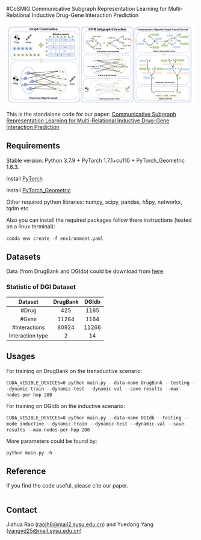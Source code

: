 #CoSMIG
Communicative Subgraph Representation Learning for Multi-Relational Inductive Drug-Gene Interaction Prediction

![alt text](https://github.com/biomed-AI/CoSMIG/raw/master/framework.jpg "Illustration of CoSMIG")


This is the standalone code for our paper: [Communicative Subgraph Representation Learning for Multi-Relational Inductive Drug-Gene Interaction Prediction]()

## Requirements

Stable version: Python 3.7.9 + PyTorch 1.7.1+cu110 + PyTorch_Geometric 1.6.3.


Install [PyTorch](https://pytorch.org/)

Install [PyTorch_Geometric](https://rusty1s.github.io/pytorch_geometric/build/html/notes/installation.html)

Other required python libraries: numpy, scipy, pandas, h5py, networkx, tqdm etc.

Also you can  install the required packages follow there instructions (tested on a linux terminal):

`conda env create -f environment.yaml`


## Datasets

Data (from DrugBank and DGIdb) could be download from [here](https://github.com/biomed-AI/CoSMIG/raw/master/data)

### Statistic of DGI Dataset
|Dataset|DrugBank|DGIdb|
|:-:|:-:|:-:|
|#Drug|425|1185|
|#Gene|11284|1164|
|#Interactions|80924|11266|
|Interaction type|2|14|

## Usages
For training on DrugBank on the transductive scenario:
```
CUDA_VISIBLE_DEVICES=0 python main.py --data-name DrugBank --testing --dynamic-train --dynamic-test --dynamic-val --save-results --max-nodes-per-hop 200
```


For training on DGIdb on the inductive scenario:
```
CUDA_VISIBLE_DEVICES=0 python main.py --data-name DGIdb --testing --mode inductive --dynamic-train --dynamic-test --dynamic-val --save-results --max-nodes-per-hop 200
```

More parameters could be found by:
```
python main.py -h
```

## Reference
If you find the code useful, please cite our paper.
```
```

## Contact
Jiahua Rao (raojh6@mail2.sysu.edu.cn) and Yuedong Yang (yangyd25@mail.sysu.edu.cn)